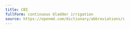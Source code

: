 ```yaml
---
title: CBI
fullForm: continuous bladder irrigation
source: https://openmd.com/dictionary/abbreviations/c
---
```

